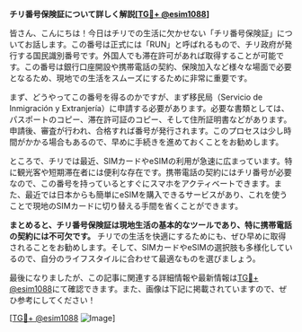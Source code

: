 **チリ番号保険証について詳しく解説[[TG💪+ @esim1088](https://t.me/s/esim1088)]**

皆さん、こんにちは！今日はチリでの生活に欠かせない「チリ番号保険証」についてお話します。この番号は正式には「RUN」と呼ばれるもので、チリ政府が発行する国民識別番号です。外国人でも滞在許可があれば取得することが可能です。この番号は銀行口座開設や携帯電話の契約、保険加入など様々な場面で必要となるため、現地での生活をスムーズにするために非常に重要です。

まず、どうやってこの番号を得るのかですが、まず移民局（Servicio de Inmigración y Extranjería）に申請する必要があります。必要な書類としては、パスポートのコピー、滞在許可証のコピー、そして住所証明書などがあります。申請後、審査が行われ、合格すれば番号が発行されます。このプロセスは少し時間がかかる場合もあるので、早めに手続きを進めておくことをお勧めします。

ところで、チリでは最近、SIMカードやeSIMの利用が急速に広まっています。特に観光客や短期滞在者には便利な存在です。携帯電話の契約にはチリ番号が必要なので、この番号を持っているとすぐにスマホをアクティベートできます。また、最近では日本からも簡単にeSIMを購入できるサービスがあり、これを使うことで現地のSIMカードに切り替える手間を省くことができます。

**まとめると、チリ番号保険証は現地生活の基本的なツールであり、特に携帯電話の契約には不可欠です。** チリでの生活を快適にするためにも、ぜひ早めに取得されることをお勧めします。そして、SIMカードやeSIMの選択肢も多様化しているので、自分のライフスタイルに合わせて最適なものを選びましょう。

最後になりましたが、この記事に関連する詳細情報や最新情報は[TG💪+ @esim1088](https://t.me/s/esim1088)にて確認できます。また、画像は下記に掲載されていますので、ぜひ参考にしてください！

[[TG💪+ @esim1088](https://t.me/s/esim1088) ![Image](https://i.postimg.cc/Y0z9fWf4/image.png)]